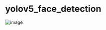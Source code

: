 # yolov5_face_detection

![image](https://user-images.githubusercontent.com/87839643/204943641-100a5602-f59e-4a77-9b6a-7e198d6a09d6.png)
